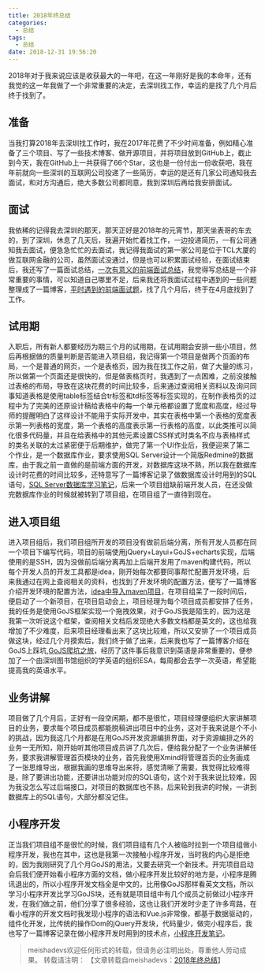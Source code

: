 ```yaml
---
title: 2018年终总结
categories:
  - 总结
tags:
  - 总结
date: 2018-12-31 19:56:20
---
```


2018年对于我来说应该是收获最大的一年吧，在这一年刚好是我的本命年，还有我觉的这一年我做了一个非常重要的决定，去深圳找工作，幸运的是找了几个月后终于找到了。
<!--more-->

## 准备

当我打算2018年去深圳找工作时，我在2017年花费了不少时间准备，例如精心准备了三个项目、写了一些技术博客、做开源项目，并将项目放到GitHub上，截止到今天，我在GitHub上一共获得了66个Star，这也是一份付出一份收获吧，我在年前就向一些深圳的互联网公司投递了一些简历，幸运的是还有几家公司通知我去面试，和对方沟通后，绝大多数公司都同意，我到深圳后再给我安排面试。

## 面试

我依稀的记得我去深圳的那天，那天正好是2018年的元宵节，那天坐表哥的车去的，到了深圳，休息了几天后，我遍开始忙着找工作，一边投递简历，一有公司通知我去面试，便急急忙忙的去面试，我记得我面试的第一家公司是位于TCL大厦的做互联网金融的公司，虽然面试没通过，但是也可以积累面试经验，在面试结束后，我还写了一篇面试总结，[一次有意义的前端面试总结](http://meishadevs.com/blog/%E4%B8%80%E6%AC%A1%E6%9C%89%E6%84%8F%E4%B9%89%E7%9A%84%E5%89%8D%E7%AB%AF%E9%9D%A2%E8%AF%95%E6%80%BB%E7%BB%93/)，我觉得写总结是一个非常重要的事情，可以知道自己哪里不足，后来我还将我面试过程中遇到的一些问题整理成了一篇博客，[平时遇到的前端面试题](http://meishadevs.com/blog/平时遇到的前端面试题/)，找了几个月后，终于在4月底找到了工作。

## 试用期

入职后，所有新人都要经历为期三个月的试用期，在试用期会安排一些小项目，然后再根据做的质量判断是否能进入项目组，我记得第一个项目是做两个页面的布局，一个是普通的网页，一个是表格页，因为我在找工作之前，做了大量的练习，所以做第一个页面还是很快的，但是做表格页时，我遇到了一点困难，之前没接触过表格的布局，导致在这块花费的时间比较多，后来通过查阅相关资料以及询问同事知道表格是使用table标签结合tr标签和td标签等标签实现的，在制作表格页的过程中为了完美的还原设计稿给表格中的每一个单元格都设置了宽度和高度，经过导师的提醒明白了这样设计不能用于实际开发中，其实在表格中第一个表格的宽度表示第一列表格的宽度，第一个表格的高度表示第一行表格的高度，以此类推可以简化很多代码量，并且在给表格中的其他元素设置CSS样式时类名不应与表格样式的类名关联的太过紧密便于后期维护，做完了第一个UI作业后，我便迎来了第二个作业，是一个数据库作业，要求使用SQL Server设计一个简版Redmine的数据库，由于我之前一直做的是前端方面的开发，对数据库这块不熟，所以我在数据库设计时花费的时间比较多，还特意写了一篇博客记录了做数据库设计时用到的SQL语句，[SQL Server数据库学习笔记](http://meishadevs.com/blog/SQL-Server%E6%95%B0%E6%8D%AE%E5%BA%93%E5%AD%A6%E4%B9%A0%E7%AC%94%E8%AE%B0/)，后来一个项目组缺前端开发人员，在还没做完数据库作业的时候就被转到了项目组，在项目组了一直待到现在。

## 进入项目组

进入项目组后，我们项目组所开发的项目没有做前后端分离，所有开发人员都在同一个项目下编写代码，项目的前端使用jQuery+Layui+GoJS+echarts实现，后端使用的是SSH，因为没做前后端分离再加上后端开发用了maven构建代码，所以每个开发人员的开发工具都是idea，刚开始每次都要同事帮忙配置开发环境，后来我通过在网上查阅相关的资料，也找到了开发环境的配置方法，便写了一篇博客介绍开发环境的配置方法，[idea中导入maven项目](http://meishadevs.com/blog/idea%E4%B8%AD%E5%AF%BC%E5%85%A5maven%E9%A1%B9%E7%9B%AE/)，在项目组呆了一段时间后，便启动了一个新项目，在项目启动会上，项目经理为每个项目成员都安排了任务，我的任务是使用GoJS框架实现一个拖拽效果，对于GoJS我是陌生的，因为这是我第一次听说这个框架，查阅相关文档后发现绝大多数文档都是英文的，这也给我增加了不少难度，后来项目经理看出来了这块比较难，所以又安排了一个项目成员做这块，经过几个月摸索后，我们终于做了出来，后来我也写了一篇博客介绍在GoJS上踩坑,[GoJS爬坑之旅](http://meishadevs.com/blog/GoJS%E7%88%AC%E5%9D%91%E4%B9%8B%E6%97%85/)，经历了这件事后我意识到英语是非常重要的，便参加了一个由深圳图书馆组织的学英语的组织ESA，每周都会去学一次英语，希望能提高我的英语水平。

## 业务讲解

项目做了几个月后，正好有一段空闲期，都不是很忙，项目经理便组织大家讲解项目的业务，要求每个项目成员都能脱稿讲出项目中的业务，这对于我来说是个不小的挑战，因为我这几个月都是在用GoJS开发资源编排界面，对于资源编排之外的业务一无所知，刚开始听其他项目成员讲了几次后，便给我分配了一个业务讲解任务，要求我讲解管理首页模块的业务，首先我使用Xmind将管理首页的业务画成了一张思维导出，根据我画的思维导出来将，感觉清晰了需要，我觉得比较难得是，除了要讲出功能，还要讲出功能对应的SQL语句，这个对于我来说比较难，因为我没怎么写过后端接口，对项目的数据库也不熟，后来轮到我讲的时候，一讲到数据库上的SQL语句，大部分都没记住。

## 小程序开发

正当我们项目组不是很忙的时候，我们项目组有几个人被临时拉到一个项目组做小程序开发，我也在其中，这也是我第一次接触小程序开发，当时我的内心是拒绝的，因为我刚研究了几个月GoJS的用法，又要去研究一个新技术。开完项目启动会后我们便开始看小程序方面的文档，做小程序开发比较好的地方是，小程序是腾讯退出的，所以小程序开发文档全是中文的，比用像GoJS那样看英文文档，所以学习小程序开发比学习GoJS块，还有就是项目组中有几个成员之前做过小程序开发，在我们做之前，他们分享了很多经验，这也让我们开发时少走了许多弯路，在看小程序的开发文档时我发现小程序的语法和Vue.js非常像，都基于数据驱动的，组件化开发，比传统的操作Dom的jQuery开发块，代码量少，做完小程序后，我也写了一篇博客记录在做小程序开发时用到的技术点，[小程序开发笔记](http://meishadevs.com/blog/%E5%B0%8F%E7%A8%8B%E5%BA%8F%E5%BC%80%E5%8F%91%E7%AC%94%E8%AE%B0/)。

> meishadevs欢迎任何形式的转载，但请务必注明出处，尊重他人劳动成果。
转载请注明： 【文章转载自meishadevs：[2018年终总结](http://meishadevs.com/blog/2018年终总结)】